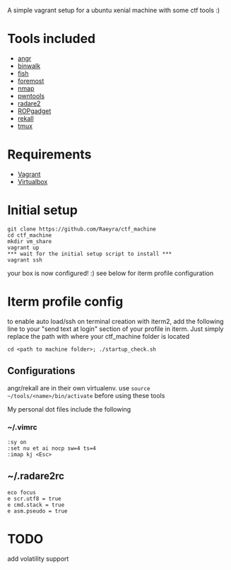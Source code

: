 A simple vagrant setup for a ubuntu xenial machine with some ctf tools :)

# Tools included

* [angr](https://github.com/angr/angr)
* [binwalk](https://github.com/devttys0/binwalk)
* [fish](https://fishshell.com/)
* [foremost](http://foremost.sourceforge.net/)
* [nmap](https://nmap.org/)
* [pwntools](https://github.com/Gallopsled/pwntools)
* [radare2](https://github.com/radare/radare2)
* [ROPgadget](https://github.com/JonathanSalwan/ROPgadget)
* [rekall](https://github.com/google/rekall)
* [tmux](https://github.com/tmux/tmux/wiki)

# Requirements
* [Vagrant](https://www.vagrantup.com/)
* [Virtualbox](https://www.virtualbox.org/)

# Initial setup

    git clone https://github.com/Raeyra/ctf_machine
    cd ctf_machine
    mkdir vm_share
    vagrant up
    *** wait for the initial setup script to install ***
    vagrant ssh

your box is now configured! :)
see below for iterm profile configuration

# Iterm profile config
to enable auto load/ssh on terminal creation with iterm2, add the following line to your "send text at login" section of your profile in iterm. Just simply replace the path with where your ctf_machine folder is located

```cd <path to machine folder>; ./startup_check.sh```

## Configurations
angr/rekall are in their own virtualenv. use ```source ~/tools/<name>/bin/activate``` before using these tools

My personal dot files include the following
### ~/.vimrc
    :sy on
    :set nu et ai nocp sw=4 ts=4
    :imap kj <Esc> 

## ~/.radare2rc
    eco focus
    e scr.utf8 = true
    e cmd.stack = true
    e asm.pseudo = true
    
# TODO
add volatility support
